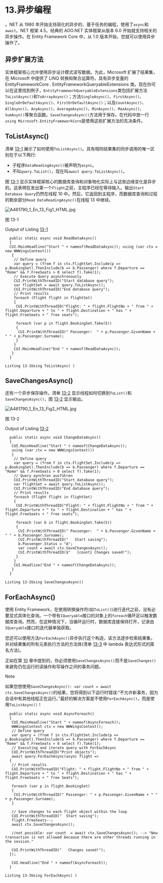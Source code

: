 # 13.异步编程

。NET 从 1980 年开始支持简化的异步的、基于任务的编程，使用了`async`和`await`。NET 框架 4.5。经典的 ADO.NET 实体框架从版本 6.0 开始就支持相关的异步操作。在 Entity Framework Core 中，从 1.0 版本开始，您就可以使用异步操作了。

## 异步扩展方法

实体框架核心允许使用异步设计模式读写数据。为此，Microsoft 扩展了结果集，在 Microsoft 中提供了 LINQ 转换和聚合运算符。具有异步变量的 EntityFrameworkCore . EntityFrameworkQueryableExtensions 类。现在你可以在这里找到例子，`EntityFrameworkQueryableExtensions`类包括扩展方法`ToListAsync()`和`ToArrayAsync()`；方法`SingleAsync()`、`FirstAsync()`、`SingleOrDefaultAsync()`、`FirstOrDefaultAsync()`；以及`CountAsync()`、`AllAsync()`、`AnyAsync()`、`AverageAsync()`、`MinAsync()`、`MaxAsync()`、`SumAsyn()`等聚合函数。`SaveChangesAsync()`方法用于保存。在代码中放一行`using Microsoft.EntityFrameworkCore`是使用这些扩展方法的先决条件。

## ToListAsync()

清单 [13-1](#Par7) 展示了如何使用`ToListAsync()`。具有相同结果集的同步调用的唯一区别在于以下两行:

*   子程序`DataReadingAsync()`被声明为`async`。
*   不叫`query.ToList()`，现在叫`await query.ToListAsync()`。

图 [13-1](#Fig1) 显示实体框架核心的数据库查询和对象物化实际上与这些边缘变化是异步的。这表明在发出第一个`Flight`之前，主程序已经在等待输入。输出`Start Database Query`仍然在线程 10 中。然后，它返回到主程序，而数据库查询和过程的剩余部分`Read DataReadingAsync()`在线程 13 中继续。

![A461790_1_En_13_Fig1_HTML.jpg](A461790_1_En_13_Fig1_HTML.jpg)

图 13-1

Output of Listing [13-1](#Par7)

```
  public static async void ReadDataAsync()
  {
  CUI.MainHeadline("Start " + nameof(ReadDataAsync)); using (var ctx = new WWWingsContext())
   {
    // Define query
    var query = (from f in ctx.FlightSet.Include(p => p.BookingSet).ThenInclude(b => b.Passenger) where f.Departure == "Rome" && f.FreeSeats > 0 select f).Take(1);
    // Execute Query asynchronously
    CUI.PrintWithThreadID("Start database query");
    var flightSet = await query.ToListAsync();
    CUI.PrintWithThreadID("End database query");
    // Print results
    foreach (Flight flight in flightSet)
    {
     CUI.PrintWithThreadID("Flight: " + flight.FlightNo + " from " + flight.Departure + " to " + flight.Destination + " has " + flight.FreeSeats + " free seats");

     foreach (var p in flight.BookingSet.Take(5))
     {
      CUI.PrintWithThreadID(" Passenger:  " + p.Passenger.GivenName + " " + p.Passenger.Surname);
     }
    }
    CUI.MainHeadline("End " + nameof(ReadDataAsync));
   }
  }

Listing 13-1Using ToListAsync( )

```

## SaveChangesAsync()

还有一个异步保存操作。清单 [13-2](#Par9) 显示线程如何切换到`ToList()`和`SaveChangesAsync()`，图 [13-2](#Fig2) 显示输出。

![A461790_1_En_13_Fig2_HTML.jpg](A461790_1_En_13_Fig2_HTML.jpg)

图 13-2

Output of Listing [13-2](#Par9)

```
  public static async void ChangeDataAsync()
  {
   CUI.MainHeadline("Start " + nameof(ChangeDataAsync));
   using (var ctx = new WWWingsContext())
   {
    // Define query
    var query = (from f in ctx.FlightSet.Include(p => p.BookingSet).ThenInclude(b => b.Passenger) where f.Departure == "Rome" && f.FreeSeats > 0 select f).Take(1);
    // Query aynchron ausführen
    CUI.PrintWithThreadID("Start database query");
    var flightSet = await query.ToListAsync();
    CUI.PrintWithThreadID("End database query");
    // Print results
    foreach (Flight flight in flightSet)
    {
     CUI.PrintWithThreadID("Flight: " + flight.FlightNo + " from " + flight.Departure + " to " + flight.Destination + " has " + flight.FreeSeats + " free seats”);

     foreach (var b in flight.BookingSet.Take(5))
     {
      CUI.PrintWithThreadID(" Passenger:  " + b.Passenger.GivenName + " " + b.Passenger.Surname);
      CUI.PrintWithThreadID("   Start saving");
      b.Passenger.Status = "A";
      var count = await ctx.SaveChangesAsync();
      CUI.PrintWithThreadID($"   {count} Changes saved!");
     }
    }
    CUI.Headline("End " + nameof(ChangeDataAsync));
   }
  }

Listing 13-2Using SaveChangesAsync()

```

## ForEachAsync()

使用 Entity Framework，在使用转换操作符(如`ToList()`)进行迭代之前，没有必要显式具体化查询。一个带有`IQueryable`接口的对象上的`foreach`循环足以触发数据库查询。然而，在这种情况下，当循环运行时，数据库连接保持打开，记录由`IQueryable`接口的迭代器单独获取。

您还可以使用方法`ForEachAsync()`异步执行这个构造，该方法逐步检索结果集，并对结果集的所有元素执行方法的方法体(清单 [13-3](#Par14) 中 lambda 表达式形式的匿名方法)。

正如在第 [10](10.html) 章中提到的，你必须使用`SaveChangesAsync()`而不是`SaveChanges()`来避免仍在运行的读操作和写操作之间的事务问题。

Note

如果您想使用`SaveChangesAsync(): var count = await ctx.SaveChangesAsync()`的结果，您将得到以下运行时错误:“不允许新事务，因为会话中有其他线程正在运行。”最好的解决方案是不使用`ForEachAsync()`，而是使用`ToListAsync()`！

```
  public static async void AsyncForeach()
  {
   CUI.MainHeadline("Start " + nameof(AsyncForeach));
   WWWingsContext ctx = new WWWingsContext();
   // Define query
   var query = (from f in ctx.FlightSet.Include(p => p.BookingSet).ThenInclude(b => b.Passenger) where f.Departure == "Rome" && f.FreeSeats > 0 select f).Take(1);
   // Executing and iterate query with ForEachAsync
   CUI.PrintWithThreadID("Print objects");
   await query.ForEachAsync(async flight =>
  {
   // Print results
   CUI.PrintWithThreadID("Flight: " + flight.FlightNo + " from " + flight.Departure + " to " + flight.Destination + " has " + flight.FreeSeats + " free Seats");

   foreach (var p in flight.BookingSet)
   {
    CUI.PrintWithThreadID(" Passenger: " + p.Passenger.GivenName + " " + p.Passenger.Surname);
   }

   // Save changes to each flight object within the loop
   CUI.PrintWithThreadID("  Start saving");
   flight.FreeSeats--;
   await ctx.SaveChangesAsync();

   //not possible: var count  = await ctx.SaveChangesAsync(); --> "New transaction is not allowed because there are other threads running in the session."

   CUI.PrintWithThreadID("   Changes saved!");
  });

   CUI.Headline("End " + nameof(AsyncForeach));
  }

Listing 13-3Using ForEachAsync( )

```